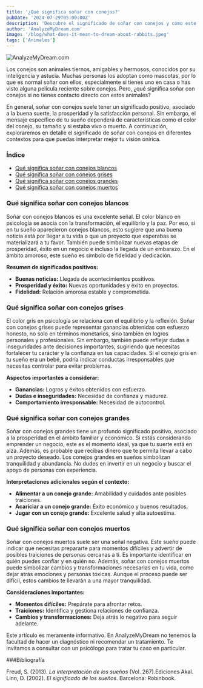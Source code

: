 ```yaml
---
title: '¿Qué significa soñar con conejos?'
pubDate: '2024-07-29T05:00:00Z'
description: 'Descubre el significado de soñar con conejos y cómo este tipo de sueños puede reflejar aspectos positivos como prosperidad y satisfacción personal, dependiendo del contexto y del tipo de conejo.'
author: 'AnalyzeMyDream.com'
image: '/blog/what-does-it-mean-to-dream-about-rabbits.jpeg'
tags: ['Animales']
---
```


![AnalyzeMyDream.com](/blog/what-does-it-mean-to-dream-about-rabbits.jpeg)

Los conejos son animales tiernos, amigables y hermosos, conocidos por su inteligencia y astucia. Muchas personas los adoptan como mascotas, por lo que es normal soñar con ellos, especialmente si tienes uno en casa o has visto alguna película reciente sobre conejos. Pero, ¿qué significa soñar con conejos si no tienes contacto directo con estos animales?

En general, soñar con conejos suele tener un significado positivo, asociado a la buena suerte, la prosperidad y la satisfacción personal. Sin embargo, el mensaje específico de tu sueño dependerá de características como el color del conejo, su tamaño y si estaba vivo o muerto. A continuación, exploraremos en detalle el significado de soñar con conejos en diferentes contextos para que puedas interpretar mejor tu visión onírica.

### Índice

- [Qué significa soñar con conejos blancos](#que-significa-soñar-con-conejos-blancos)
- [Qué significa soñar con conejos grises](#que-significa-soñar-con-conejos-grises)
- [Qué significa soñar con conejos grandes](#que-significa-soñar-con-conejos-grandes)
- [Qué significa soñar con conejos muertos](#que-significa-soñar-con-conejos-muertos)

### Qué significa soñar con conejos blancos

Soñar con conejos blancos es una excelente señal. El color blanco en psicología se asocia con la transformación, el equilibrio y la paz. Por eso, si en tu sueño aparecieron conejos blancos, esto sugiere que una buena noticia está por llegar a tu vida o que un proyecto que esperabas se materializará a tu favor. También puede simbolizar nuevas etapas de prosperidad, éxito en un negocio e incluso la llegada de un embarazo. En el ámbito amoroso, este sueño es símbolo de fidelidad y dedicación.

**Resumen de significados positivos:**

- **Buenas noticias:** Llegada de acontecimientos positivos.
- **Prosperidad y éxito:** Nuevas oportunidades y éxito en proyectos.
- **Fidelidad:** Relación amorosa estable y comprometida.

### Qué significa soñar con conejos grises

El color gris en psicología se relaciona con el equilibrio y la reflexión. Soñar con conejos grises puede representar ganancias obtenidas con esfuerzo honesto, no solo en términos monetarios, sino también en logros personales y profesionales. Sin embargo, también puede reflejar dudas e inseguridades ante decisiones importantes, sugiriendo que necesitas fortalecer tu carácter y la confianza en tus capacidades. Si el conejo gris en tu sueño era un bebé, podría indicar conductas irresponsables que necesitas controlar para evitar problemas.

**Aspectos importantes a considerar:**

- **Ganancias:** Logros y éxitos obtenidos con esfuerzo.
- **Dudas e inseguridades:** Necesidad de confianza y madurez.
- **Comportamiento irresponsable:** Necesidad de autocontrol.

### Qué significa soñar con conejos grandes

Soñar con conejos grandes tiene un profundo significado positivo, asociado a la prosperidad en el ámbito familiar y económico. Si estás considerando emprender un negocio, este es el momento ideal, ya que tu suerte está en alza. Además, es probable que recibas dinero que te permita llevar a cabo un proyecto deseado. Los conejos grandes en sueños simbolizan tranquilidad y abundancia. No dudes en invertir en un negocio y buscar el apoyo de personas con experiencia.

**Interpretaciones adicionales según el contexto:**

- **Alimentar a un conejo grande:** Amabilidad y cuidados ante posibles traiciones.
- **Acariciar a un conejo grande:** Éxito económico y buenos resultados.
- **Jugar con un conejo grande:** Excelente salud y alta autoestima.

### Qué significa soñar con conejos muertos

Soñar con conejos muertos suele ser una señal negativa. Este sueño puede indicar que necesitas prepararte para momentos difíciles y advertir de posibles traiciones de personas cercanas a ti. Es importante identificar en quién puedes confiar y en quién no. Además, soñar con conejos muertos puede simbolizar cambios y transformaciones necesarias en tu vida, como dejar atrás emociones y personas tóxicas. Aunque el proceso puede ser difícil, estos cambios te llevarán a una mayor tranquilidad.

**Consideraciones importantes:**

- **Momentos difíciles:** Prepárate para afrontar retos.
- **Traiciones:** Identifica y gestiona relaciones de confianza.
- **Cambios y transformaciones:** Deja atrás lo negativo para seguir adelante.

Este artículo es meramente informativo. En AnalyzeMyDream no tenemos la facultad de hacer un diagnóstico ni recomendar un tratamiento. Te invitamos a consultar con un psicólogo para tratar tu caso en particular.

###Bibliografía

Freud, S. (2013). *La interpretación de los sueños* (Vol. 267).Ediciones Akal. 
Linn, D. (2002). *El significado de los sueños*. Barcelona: Robinbook.